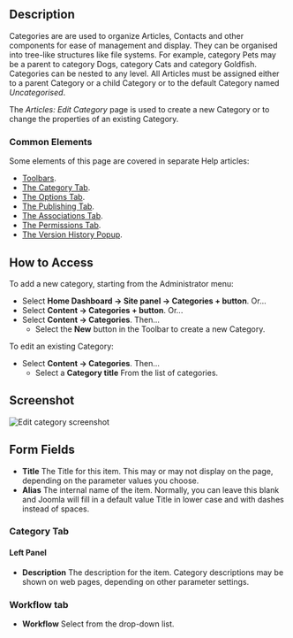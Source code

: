 <!-- Filename: Help4.x:Articles:_New_or_Edit_Category / Display title: Articles: Edit Category -->

## Description

Categories are are used to organize Articles, Contacts and other
components for ease of management and display. They can be organised
into tree-like structures like file systems. For example, category Pets
may be a parent to category Dogs, category Cats and category Goldfish.
Categories can be nested to any level. All Articles must be assigned
either to a parent Category or a child Category or to the default
Category named *Uncategorised*.

The *Articles: Edit Category* page is used to create a new Category or to 
change the properties of an existing Category.

### Common Elements

Some elements of this page are covered in separate Help articles:

* [Toolbars](jdocmanual?article=help/common-elements/toolbars).
* [The Category Tab](jdocmanual?article=help/common-elements/edit-category).
* [The Options Tab](jdocmanual?article=help/common-elements/edit-category-options).
* [The Publishing Tab](jdocmanual?article=help/common-elements/edit-publishing).
* [The Associations Tab](jdocmanual?article=help/common-elements/edit-associations).
* [The Permissions Tab](jdocmanual?article=help/common-elements/edit-permissions).
* [The Version History Popup](jdocmanual?article=help/common-elements/edit-version-history).

## How to Access

To add a new category, starting from the Administrator menu:

- Select **Home Dashboard → Site panel → Categories + button**. Or...
- Select **Content → Categories + button**. Or...
- Select **Content → Categories**. Then...
  - Select the **New** button in the Toolbar to create a new Category.

To edit an existing Category:

- Select **Content → Categories**. Then...
  - Select a **Category title** From the list of categories.

## Screenshot

![Edit category screenshot](../../../en/images/articles/articles-edit-category-category-tab.png)

## Form Fields

- **Title** The Title for this item. This may or may not display on the
  page, depending on the parameter values you choose.
- **Alias** The internal name of the item. Normally, you can leave this
  blank and Joomla will fill in a default value Title in lower case and
  with dashes instead of spaces.

### Category Tab

#### Left Panel

- **Description** The description for the item. Category descriptions may be 
  shown on web pages, depending on other parameter settings.

### Workflow tab

- **Workflow** Select from the drop-down list.
